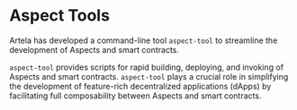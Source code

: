 #  Aspect Tools


Artela has developed a command-line tool `aspect-tool` to streamline the development of Aspects and smart contracts. 

`aspect-tool` provides scripts for rapid building, deploying, and invoking of Aspects and smart contracts. `aspect-tool` plays a crucial role in simplifying the development of feature-rich decentralized applications (dApps) by facilitating full composability between Aspects and smart contracts.
